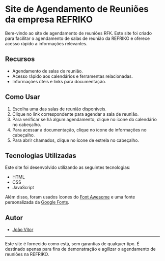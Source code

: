 # Site de Agendamento de Reuniões da empresa REFRIKO

Bem-vindo ao site de agendamento de reuniões RFK. Este site foi criado para facilitar o agendamento de salas de reunião da REFRIKO e oferece acesso rápido a informações relevantes.

## Recursos

- Agendamento de salas de reunião.
- Acesso rápido aos calendários e ferramentas relacionadas.
- Informações úteis e links para documentação.

## Como Usar

1. Escolha uma das salas de reunião disponíveis.
2. Clique no link correspondente para agendar a sala de reunião.
3. Para verificar se há algum agendamento, clique no ícone do calendário no cabeçalho.
4. Para acessar a documentação, clique no ícone de informações no cabeçalho.
5. Para abrir chamados, clique no ícone de estrela no cabeçalho.
   
## Tecnologias Utilizadas

Este site foi desenvolvido utilizando as seguintes tecnologias:

- HTML
- CSS
- JavaScript

Além disso, foram usados ícones do [Font Awesome](https://fontawesome.com/) e uma fonte personalizada da [Google Fonts](https://fonts.google.com/).

## Autor

- [João Vitor](https://github.com/JVTE) 

---

Este site é fornecido como está, sem garantias de qualquer tipo. É destinado apenas para fins de demonstração e agilizar o agendamento de reuniões na REFRIKO.
